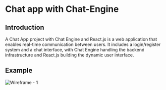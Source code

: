 # Chat app with Chat-Engine

## Introduction
A Chat App project with Chat Engine and React.js is a web application that enables real-time communication between users. It includes a login/register system and a chat interface, with Chat Engine handling the backend infrastructure and React.js building the dynamic user interface.

## Example
![Wireframe - 1](https://user-images.githubusercontent.com/100847827/228237000-a4dd1f96-9a02-4a71-9f20-a5d22d190cec.png)
